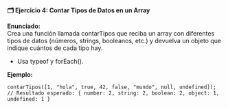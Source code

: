 <strong>🗂️ Ejercicio 4: Contar Tipos de Datos en un Array</strong>

<strong>Enunciado:</strong>  
Crea una función llamada contarTipos que reciba un array con diferentes tipos de datos (números, strings, booleanos, etc.) y devuelva un objeto que indique cuántos de cada tipo hay.

- Usa typeof y forEach().

<strong>Ejemplo:</strong>
```
contarTipos([1, "hola", true, 42, false, "mundo", null, undefined]);
// Resultado esperado: { number: 2, string: 2, boolean: 2, object: 1, undefined: 1 }
```